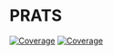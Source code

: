 # PRATS

[![Coverage](https://codecov.io/gh/JosifFP/PRATS.jl/branch/master/graph/badge.svg)](https://codecov.io/gh/JosifFP/PRATS.jl)
[![Coverage](https://coveralls.io/repos/github/JosifFP/PRATS.jl/badge.svg?branch=master)](https://coveralls.io/github/JosifFP/PRATS.jl?branch=master)
